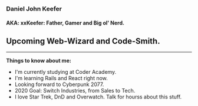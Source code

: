 ### Daniel John Keefer

#### AKA: xxKeefer: Father, Gamer and Big ol' Nerd.

## Upcoming Web-Wizard and Code-Smith.

---

**Things to know about me:**
- I'm currently studying at Coder Academy.
- I'm learning Rails and React right now.
- Looking forward to Cyberpunk 2077.
- 2020 Goal: Switch Industries, from Sales to Tech.
- I love Star Trek, DnD and Overwatch. Talk for hourss about this stuff.
